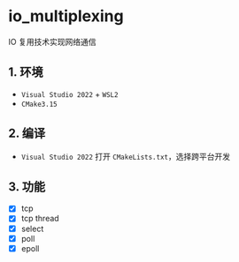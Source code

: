 # io_multiplexing

IO 复用技术实现网络通信



## 1. 环境

- `Visual Studio 2022` + `WSL2`
- `CMake3.15`



## 2. 编译

- `Visual Studio 2022` 打开 `CMakeLists.txt`，选择跨平台开发



## 3. 功能

- [x] tcp 
- [x] tcp thread
- [x] select
- [x] poll
- [x] epoll
